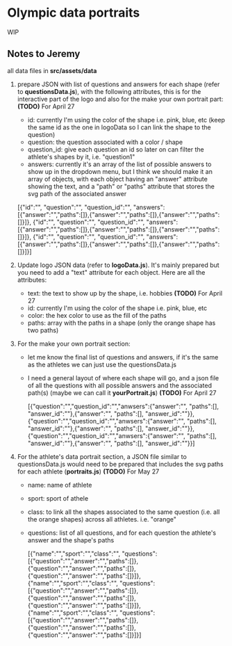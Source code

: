 # Olympic data portraits

WIP

## Notes to Jeremy

all data files in **src/assets/data**

1. prepare JSON with list of questions and answers for each shape (refer to **questionsData.js**), with the following attributes, this is for the interactive part of the logo and also for the make your own portrait part: **(TODO)** For April 27
      - id: currently I'm using the color of the shape i.e. pink, blue, etc (keep the same id as the one in logoData so I can link the shape to the question)
      - question: the question associated with a color / shape
      - question_id: give each question an id so later on can filter the athlete's shapes by it, i.e. "question1"
      - answers: currently it's an array of the list of possible answers to show up in the dropdown menu, but I think we should make it an array of objects, with each object having an "answer" attribute showing the text, and a "path" or "paths" attribute that stores the svg path of the associated answer

      [{"id":"", "question":"", "question_id":"", "answers":[{"answer":"","paths":[]},{"answer":"","paths":[]},{"answer":"","paths":[]}]},
       {"id":"", "question":"", "question_id":"", "answers":[{"answer":"","paths":[]},{"answer":"","paths":[]},{"answer":"","paths":[]}]},
       {"id":"", "question":"", "question_id":"", "answers":[{"answer":"","paths":[]},{"answer":"","paths":[]},{"answer":"","paths":[]}]}]
        
3. Update logo JSON data (refer to **logoData.js**).  It's mainly prepared but you need to add a "text" attribute for each object.  Here are all the attributes:
      - text: the text to show up by the shape, i.e. hobbies **(TODO)** For April 27
      - id: currently I'm using the color of the shape i.e. pink, blue, etc 
      - color: the hex color to use as the fill of the paths
      - paths: array with the paths in a shape (only the orange shape has two paths)
        
4. For the make your own portrait section:
      - let me know the final list of questions and answers, if it's the same as the athletes we can just use the questionsData.js
      - I need a general layout of where each shape will go, and a json file of all the questions with all possible answers and the associated path(s) (maybe we can call it **yourPortrait.js**) **(TODO)** For April 27

        [{"question":"","question_id":"","anwsers":{"answer":"", "paths":[], "answer_id":""},{"answer":"", "paths":[], "answer_id":""}},
        {"question":"","question_id":"","anwsers":{"answer":"", "paths":[], "answer_id":""},{"answer":"", "paths":[], "answer_id":""}},
        {"question":"","question_id":"","anwsers":{"answer":"", "paths":[], "answer_id":""},{"answer":"", "paths":[], "answer_id":""}}]

5. For the athlete's data portrait section, a JSON file similar to questionsData.js would need to be prepared that includes the svg paths for each athlete (**portraits.js**) **(TODO)** For May 27
      - name: name of athlete
      - sport: sport of athele
      - class: to link all the shapes associated to the same question (i.e. all the orange shapes) across all athletes.  i.e. "orange"
      - questions: list of all questions, and for each question the athlete's answer and the shape's paths
  
        [{"name":"","sport":"","class":"", "questions": [{"question":"","answer":"","paths":[]},{"question":"","answer":"","paths":[]},{"question":"","answer":"","paths":[]}]},
        {"name":"","sport":"","class":"", "questions": [{"question":"","answer":"","paths":[]},{"question":"","answer":"","paths":[]},{"question":"","answer":"","paths":[]}]},
        {"name":"","sport":"","class":"", "questions": [{"question":"","answer":"","paths":[]},{"question":"","answer":"","paths":[]},{"question":"","answer":"","paths":[]}]}]
    
